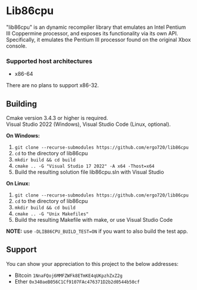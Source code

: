 # Lib86cpu

"lib86cpu" is an dynamic recompiler library that emulates an Intel Pentium III Coppermine processor, and exposes its functionality
via its own API. Specifically, it emulates the Pentium III processor found on the original Xbox console.

### Supported host architectures
- x86-64

There are no plans to support x86-32.

## Building

Cmake version 3.4.3 or higher is required.\
Visual Studio 2022 (Windows), Visual Studio Code (Linux, optional).

**On Windows:**

1. `git clone --recurse-submodules https://github.com/ergo720/lib86cpu`
2. `cd` to the directory of lib86cpu
3. `mkdir build && cd build`
4. `cmake .. -G "Visual Studio 17 2022" -A x64 -Thost=x64`
5. Build the resulting solution file lib86cpu.sln with Visual Studio

**On Linux:**

1. `git clone --recurse-submodules https://github.com/ergo720/lib86cpu`
2. `cd` to the directory of lib86cpu
3. `mkdir build && cd build`
4. `cmake .. -G "Unix Makefiles"`
5. Build the resulting Makefile with make, or use Visual Studio Code

**NOTE:** use `-DLIB86CPU_BUILD_TEST=ON` if you want to also build the test app.

## Support

You can show your appreciation to this project to the below addresses:
- Bitcoin `1NnaFQoj6MMFZWFk8ETmKE4qUKpzhZxZ2g`
- Ether   `0x340aeB056C1Cf9107FAc476371D2b2d0544b50cf`
